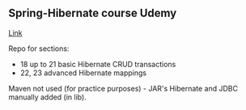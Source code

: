 ## Spring-Hibernate course Udemy
[Link](https://www.udemy.com/course/spring-hibernate-tutorial/)

Repo for sections: 
- 18 up to 21 basic Hibernate CRUD transactions
- 22, 23 advanced Hibernate mappings

Maven not used (for practice purposes) - JAR's Hibernate and JDBC manually 
added (in lib).
